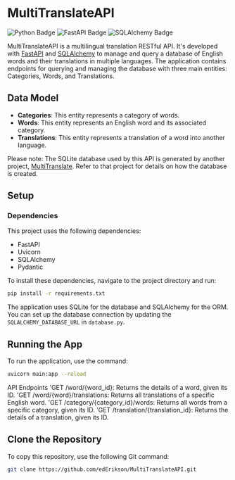# MultiTranslateAPI
![Python Badge](https://img.shields.io/badge/-Python-blue) ![FastAPI Badge](https://img.shields.io/badge/-FastAPI-green) ![SQLAlchemy Badge](https://img.shields.io/badge/-SQLAlchemy-blue)

MultiTranslateAPI is a multilingual translation RESTful API. It's developed with [FastAPI](https://fastapi.tiangolo.com/) and [SQLAlchemy](https://www.sqlalchemy.org/) to manage and query a database of English words and their translations in multiple languages. The application contains endpoints for querying and managing the database with three main entities: Categories, Words, and Translations.

## Data Model

- **Categories**: This entity represents a category of words.
- **Words**: This entity represents an English word and its associated category.
- **Translations**: This entity represents a translation of a word into another language.

Please note: The SQLite database used by this API is generated by another project, [MultiTranslate](https://github.com/edErikson/MultiTranslate). Refer to that project for details on how the database is created.

## Setup

### Dependencies

This project uses the following dependencies:

- FastAPI
- Uvicorn
- SQLAlchemy
- Pydantic

To install these dependencies, navigate to the project directory and run:

```bash
pip install -r requirements.txt
```

The application uses SQLite for the database and SQLAlchemy for the ORM. You can set up the database connection by updating the `SQLALCHEMY_DATABASE_URL` in `database.py`.

## Running the App

To run the application, use the command:
```bash
uvicorn main:app --reload
```

API Endpoints
'GET /word/{word_id}: Returns the details of a word, given its ID.
'GET /word/{word}/translations: Returns all translations of a specific English word.
'GET /category/{category_id}/words: Returns all words from a specific category, given its ID.
'GET /translation/{translation_id}: Returns the details of a translation, given its ID.

## Clone the Repository

To copy this repository, use the following Git command:

```bash
git clone https://github.com/edErikson/MultiTranslateAPI.git
```
